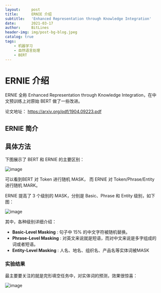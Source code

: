 ```yaml
---
layout:     post
title:      ERNIE 介绍
subtitle:   'Enhanced Representation through Knowledge Integration'
date:       2021-03-17
author:     BitLines
header-img: img/post-bg-blog.jpeg
catalog: true
tags:
    - 机器学习
    - 自然语言处理
    - BERT
---
```


# ERNIE 介绍

ERNIE 全称 Enhanced Representation through Knowledge Integration，在中文预训练上对原始 BERT 做了一些改进。

论文地址： <https://arxiv.org/pdf/1904.09223.pdf>

## ERNIE 简介

## 具体方法

下图展示了 BERT 和 ERNIE 的主要区别：

![image](https://user-images.githubusercontent.com/80689631/113415687-54435680-93f2-11eb-97ad-e49acd8300fd.png)

可以看到BERT 对 Token 进行随机 MASK， 而 ERNIE 对 Token/Phrase/Entity 进行随机 MARK。

ERNIE 提高了 3 个级别的 MASK，分别是 Basic、Phrase 和 Entity 级别，如下图：

![image](https://user-images.githubusercontent.com/80689631/113415931-d469bc00-93f2-11eb-8b43-5a3aafa86a41.png)

其中，各种级别详细介绍：
- **Basic-Level Masking** : 句子中 15% 的中文字符被随机替换。
- **Phrase-Level Masking** : 对英文来说就是短语，而对中文来说是多字组成的词或者短语。
- **Entity-Level Masking** : 人名、地名、组织名、产品名等实体词被MASK


### 实验结果

最主要要关注的就是完形填空任务中，对实体词的预测，效果很惊喜：

![image](https://user-images.githubusercontent.com/80689631/113416384-cc5e4c00-93f3-11eb-8763-37b873d8e0c6.png)
